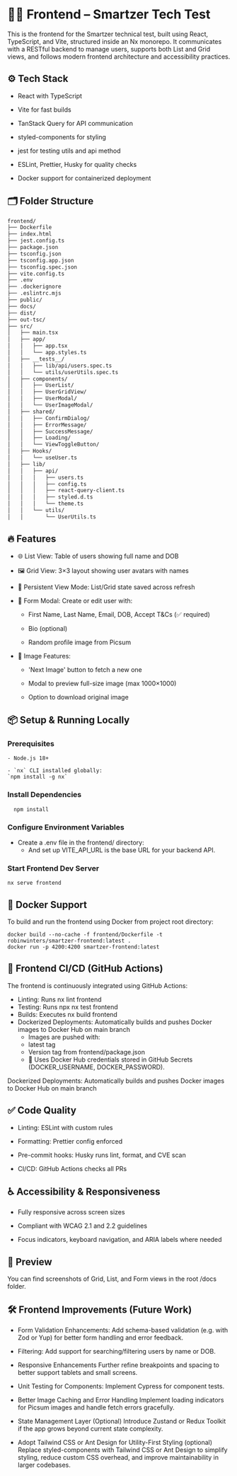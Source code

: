 # 🧑‍🎨 Frontend – Smartzer Tech Test

This is the frontend for the Smartzer technical test, built using React, TypeScript, and Vite, structured inside an Nx monorepo. It communicates with a RESTful backend to manage users, supports both List and Grid views, and follows modern frontend architecture and accessibility practices.

## ⚙️ Tech Stack

- React with TypeScript

- Vite for fast builds

- TanStack Query for API communication

- styled-components for styling

- jest for testing utils and api method

- ESLint, Prettier, Husky for quality checks

- Docker support for containerized deployment

## 🗂 Folder Structure

```bash
frontend/
├── Dockerfile
├── index.html
├── jest.config.ts
├── package.json
├── tsconfig.json
├── tsconfig.app.json
├── tsconfig.spec.json
├── vite.config.ts
├── .env
├── .dockerignore
├── .eslintrc.mjs
├── public/
├── docs/
├── dist/
├── out-tsc/
├── src/
│   ├── main.tsx
│   ├── app/
│   │   ├── app.tsx
│   │   └── app.styles.ts
│   ├── __tests__/
│   │   ├── lib/api/users.spec.ts
│   │   └── utils/userUtils.spec.ts
│   ├── components/
│   │   ├── UserList/
│   │   ├── UserGridView/
│   │   ├── UserModal/
│   │   └── UserImageModal/
│   ├── shared/
│   │   ├── ConfirmDialog/
│   │   ├── ErrorMessage/
│   │   ├── SuccessMessage/
│   │   ├── Loading/
│   │   └── ViewToggleButton/
│   ├── Hooks/
│   │   └── useUser.ts
│   ├── lib/
│   │   ├── api/
│   │   │   ├── users.ts
│   │   │   ├── config.ts
│   │   │   ├── react-query-client.ts
│   │   │   ├── styled.d.ts
│   │   │   └── theme.ts
│   │   └── utils/
│   │       └── UserUtils.ts
```

## 🔥 Features

- 🌐 List View: Table of users showing full name and DOB

- 🖼 Grid View: 3×3 layout showing user avatars with names

- 🔄 Persistent View Mode: List/Grid state saved across refresh

- 📝 Form Modal: Create or edit user with:

  - First Name, Last Name, Email, DOB, Accept T&Cs (✅ required)

  - Bio (optional)

  - Random profile image from Picsum

- 📸 Image Features:

  - 'Next Image' button to fetch a new one

  - Modal to preview full-size image (max 1000×1000)

  - Option to download original image

## 📦 Setup & Running Locally

### Prerequisites

    - Node.js 18+

    - `nx` CLI installed globally:
    `npm install -g nx`

### Install Dependencies

```
  npm install
```

### Configure Environment Variables

- Create a .env file in the frontend/ directory:
  - And set up VITE_API_URL is the base URL for your backend API.

### Start Frontend Dev Server

```
nx serve frontend
```

## 🐳 Docker Support

To build and run the frontend using Docker from project root directory:

```
docker build --no-cache -f frontend/Dockerfile -t robinwinters/smartzer-frontend:latest .
docker run -p 4200:4200 smartzer-frontend:latest

```

## 🚀 Frontend CI/CD (GitHub Actions)

The frontend is continuously integrated using GitHub Actions:

- Linting: Runs nx lint frontend
- Testing: Runs npx nx test frontend
- Builds: Executes nx build frontend
- Dockerized Deployments: Automatically builds and pushes Docker images to Docker Hub on main branch
  - Images are pushed with:
  - latest tag
  - Version tag from frontend/package.json
  - 🔐 Uses Docker Hub credentials stored in GitHub Secrets (DOCKER_USERNAME, DOCKER_PASSWORD).

Dockerized Deployments: Automatically builds and pushes Docker images to Docker Hub on main branch

## ✅ Code Quality

- Linting: ESLint with custom rules

- Formatting: Prettier config enforced

- Pre-commit hooks: Husky runs lint, format, and CVE scan

- CI/CD: GitHub Actions checks all PRs

## ♿ Accessibility & Responsiveness

- Fully responsive across screen sizes

- Compliant with WCAG 2.1 and 2.2 guidelines

- Focus indicators, keyboard navigation, and ARIA labels where needed

## 📸 Preview

You can find screenshots of Grid, List, and Form views in the root /docs folder.

## 🛠 Frontend Improvements (Future Work)

- Form Validation Enhancements:
  Add schema-based validation (e.g. with Zod or Yup) for better form handling and error feedback.

- Filtering:
  Add support for searching/filtering users by name or DOB.

- Responsive Enhancements
  Further refine breakpoints and spacing to better support tablets and small screens.

- Unit Testing for Components:
  Implement Cypress for component tests.

- Better Image Caching and Error Handling
  Implement loading indicators for Picsum images and handle fetch errors gracefully.

- State Management Layer (Optional)
  Introduce Zustand or Redux Toolkit if the app grows beyond current state complexity.

- Adopt Tailwind CSS or Ant Design for Utility-First Styling (optional)
  Replace styled-components with Tailwind CSS or Ant Design to simplify styling, reduce custom CSS overhead, and improve maintainability in larger codebases.
